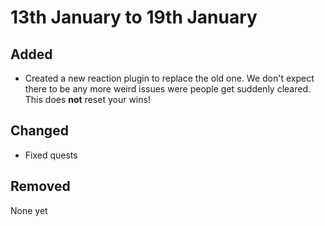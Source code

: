 # 13th January to 19th January

## Added
* Created a new reaction plugin to replace the old one. We don't expect there to be any more weird issues were people get suddenly cleared.
This does **not** reset your wins!

## Changed
* Fixed quests

## Removed
None yet
